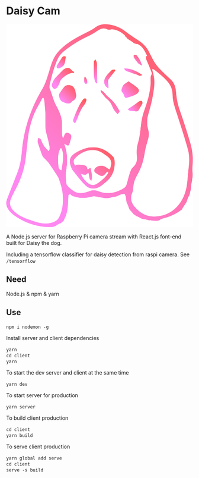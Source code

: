 # Daisy Cam

![ daisy the dog ](https://github.com/WoodburyShortridge/daisyCam/blob/master/client/src/imgs/daisyface.png?raw=true)

A Node.js server for Raspberry Pi camera stream with React.js font-end built for Daisy the dog.

Including a tensorflow classifier for daisy detection from raspi camera. See `/tensorflow`

## Need

Node.js &
npm &
yarn

## Use

```
npm i nodemon -g
```

Install server and client dependencies

```
yarn
cd client
yarn
```

To start the dev server and client at the same time

```
yarn dev
```

To start server for production
```
yarn server
```

To build client production

```
cd client
yarn build
```

To serve client production

```
yarn global add serve
cd client
serve -s build
```
